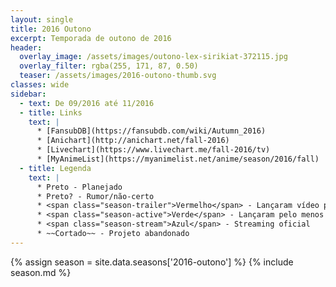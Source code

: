 ```yaml
---
layout: single
title: 2016 Outono
excerpt: Temporada de outono de 2016
header:
  overlay_image: /assets/images/outono-lex-sirikiat-372115.jpg
  overlay_filter: rgba(255, 171, 87, 0.50)
  teaser: /assets/images/2016-outono-thumb.svg
classes: wide
sidebar:
  - text: De 09/2016 até 11/2016
  - title: Links
    text: |
      * [FansubDB](https://fansubdb.com/wiki/Autumn_2016)
      * [Anichart](http://anichart.net/fall-2016)
      * [Livechart](https://www.livechart.me/fall-2016/tv)
      * [MyAnimeList](https://myanimelist.net/anime/season/2016/fall)
  - title: Legenda
    text: |
      * Preto - Planejado
      * Preto? - Rumor/não-certo
      * <span class="season-trailer">Vermelho</span> - Lançaram vídeo promocional ou trailer
      * <span class="season-active">Verde</span> - Lançaram pelo menos um episódio
      * <span class="season-stream">Azul</span> - Streaming oficial
      * ~~Cortado~~ - Projeto abandonado
---
```


<!-- Para editar a tabela abra o arquivo /data/seasons/2016-outono.yml -->
{% assign season = site.data.seasons['2016-outono'] %}
{% include season.md %}
